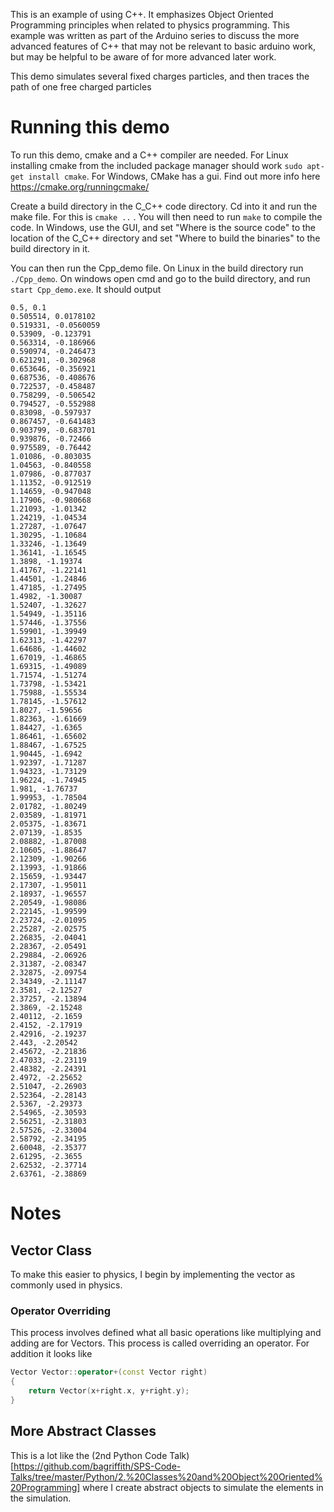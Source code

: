 This is an example of using C++. It emphasizes Object Oriented Programming principles when related to physics programming. This example was written as part of the Arduino series to discuss the more advanced features of C++ that may not be relevant to basic arduino work, but may be helpful to be aware of for more advanced later work.

This demo simulates several fixed charges particles, and then traces the path of one free charged particles

# Running this demo

To run this demo, cmake and a C++ compiler are needed. For Linux installing cmake from the included package manager should work `sudo apt-get install cmake`. For Windows, CMake has a gui. Find out more info here https://cmake.org/runningcmake/

Create a build directory in the C_C++ code directory. Cd into it and run the make file. For this is `cmake ..` . You will then need to run `make` to compile the code. In Windows, use the GUI, and set "Where is the source code" to the location of the C_C++ directory and set "Where to build the binaries" to the build directory in it.

You can then run the Cpp_demo file. On Linux in the build directory run `./Cpp_demo`. On windows open cmd and go to the build directory, and run `start Cpp_demo.exe`.  It should output

```
0.5, 0.1
0.505514, 0.0178102
0.519331, -0.0560059
0.53909, -0.123791
0.563314, -0.186966
0.590974, -0.246473
0.621291, -0.302968
0.653646, -0.356921
0.687536, -0.408676
0.722537, -0.458487
0.758299, -0.506542
0.794527, -0.552988
0.83098, -0.597937
0.867457, -0.641483
0.903799, -0.683701
0.939876, -0.72466
0.975589, -0.76442
1.01086, -0.803035
1.04563, -0.840558
1.07986, -0.877037
1.11352, -0.912519
1.14659, -0.947048
1.17906, -0.980668
1.21093, -1.01342
1.24219, -1.04534
1.27287, -1.07647
1.30295, -1.10684
1.33246, -1.13649
1.36141, -1.16545
1.3898, -1.19374
1.41767, -1.22141
1.44501, -1.24846
1.47185, -1.27495
1.4982, -1.30087
1.52407, -1.32627
1.54949, -1.35116
1.57446, -1.37556
1.59901, -1.39949
1.62313, -1.42297
1.64686, -1.44602
1.67019, -1.46865
1.69315, -1.49089
1.71574, -1.51274
1.73798, -1.53421
1.75988, -1.55534
1.78145, -1.57612
1.8027, -1.59656
1.82363, -1.61669
1.84427, -1.6365
1.86461, -1.65602
1.88467, -1.67525
1.90445, -1.6942
1.92397, -1.71287
1.94323, -1.73129
1.96224, -1.74945
1.981, -1.76737
1.99953, -1.78504
2.01782, -1.80249
2.03589, -1.81971
2.05375, -1.83671
2.07139, -1.8535
2.08882, -1.87008
2.10605, -1.88647
2.12309, -1.90266
2.13993, -1.91866
2.15659, -1.93447
2.17307, -1.95011
2.18937, -1.96557
2.20549, -1.98086
2.22145, -1.99599
2.23724, -2.01095
2.25287, -2.02575
2.26835, -2.04041
2.28367, -2.05491
2.29884, -2.06926
2.31387, -2.08347
2.32875, -2.09754
2.34349, -2.11147
2.3581, -2.12527
2.37257, -2.13894
2.3869, -2.15248
2.40112, -2.1659
2.4152, -2.17919
2.42916, -2.19237
2.443, -2.20542
2.45672, -2.21836
2.47033, -2.23119
2.48382, -2.24391
2.4972, -2.25652
2.51047, -2.26903
2.52364, -2.28143
2.5367, -2.29373
2.54965, -2.30593
2.56251, -2.31803
2.57526, -2.33004
2.58792, -2.34195
2.60048, -2.35377
2.61295, -2.3655
2.62532, -2.37714
2.63761, -2.38869
```

# Notes

## Vector Class

To make this easier to physics, I begin by implementing the vector as commonly  used in physics.

### Operator Overriding

This process involves defined what all basic operations like multiplying and adding are for Vectors. This process is called overriding an operator. For addition it looks like

```C++
Vector Vector::operator+(const Vector right)
{
    return Vector(x+right.x, y+right.y);
}
```

## More Abstract Classes

This is a lot like the (2nd Python Code Talk)[https://github.com/bagriffith/SPS-Code-Talks/tree/master/Python/2.%20Classes%20and%20Object%20Oriented%20Programming] where I create abstract objects to simulate the elements in the simulation.